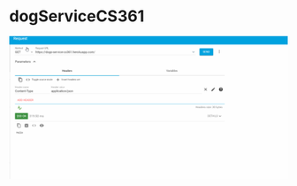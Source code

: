 # dogServiceCS361
<img src='dogService.gif' title='Video Walkthrough' width='' alt='Video Walkthrough' />
